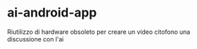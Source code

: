 # ai-android-app
Riutilizzo di hardware obsoleto per creare un video citofono una discussione con l'ai
